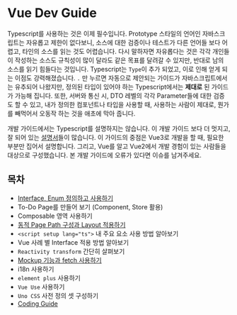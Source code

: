 # Vue Dev Guide
Typescript를 사용하는 것은 이제 필수입니다. Prototype 스타일의 언어인 자바스크립트는 자유롭고 제한이 없다보니, 소스에 대한 검증이나 테스트가 다른 언어들 보다 어렵고, 타인의 소스를 읽는 것도 어렵습니다. 다시 말하자면 자유롭다는 것은 각각 개인들이 작성하는 소스도 규칙성이 많이 달라도 같은 목표를 달려갈 수 있지만, 반대로 남의 소스를 읽기 힘들다는 것입니다. Typescript는 `Type`이 추가 되었고, 이로 인해 얻게 되는 이점도 강력해졌습니다. `.` 만 누르면 자동으로 제안되는 가이드가 자바스크립트에서는 유추되어 나왔지만, 정의된 타입이 있어야 하는 Typescript에서는 **제대로** 된 가이드가 가능해 집니다. 또한, 서버와 통신 시, DTO 레벨의 각각 Parameter들에 대한 검증도 할 수 있고, 내가 정의한 컴포넌트나 타입을 사용할 때, 사용하는 사람이 제대로, 뭔가를 빼먹어서 오동작 하는 것을 애초에 막아 줍니다.

개발 가이드에서는 Typescript를 설명하지는 않습니다. 이 개발 가이드 보다 더 멋지고, 잘 되어 있는 [설명서](https://typescript-kr.github.io/)들이 많습니다. 이 가이드의 중점은 Vue3로 개발을 할 때, 필요한 부분만 집어서 설명합니다. 그리고, Vue를 알고 Vue2에서 개발 경험이 있는 사람들을 대상으로 구성했습니다. 본 개발 가이드에 오류가 있다면 이슈를 남겨주세요.

## 목차
- [Interface, Enum 정의하고 사용하기](/guide/interface)
- To-Do Page를 만들어 보기 (Component, Store 활용)
- Composable 영역 사용하기
- [동적 Page Path 구성과 Layout 적용하기](/guide/dynamic-path)
- `<script setup lang="ts">` 내 주요 요소 사용 방법 알아보기
- Vue 사례 별 Interface 적용 방법 알아보기
- `Reactivity transform` 간단히 살펴보기
- [Mockup 기능과 fetch 사용하기](/guide/mockup)
- i18n 사용하기
- `element plus` 사용하기
- `Vue Use` 사용하기
- `Uno CSS` 사전 정의 셋 구성하기
- [Coding Guide](/guide/code)